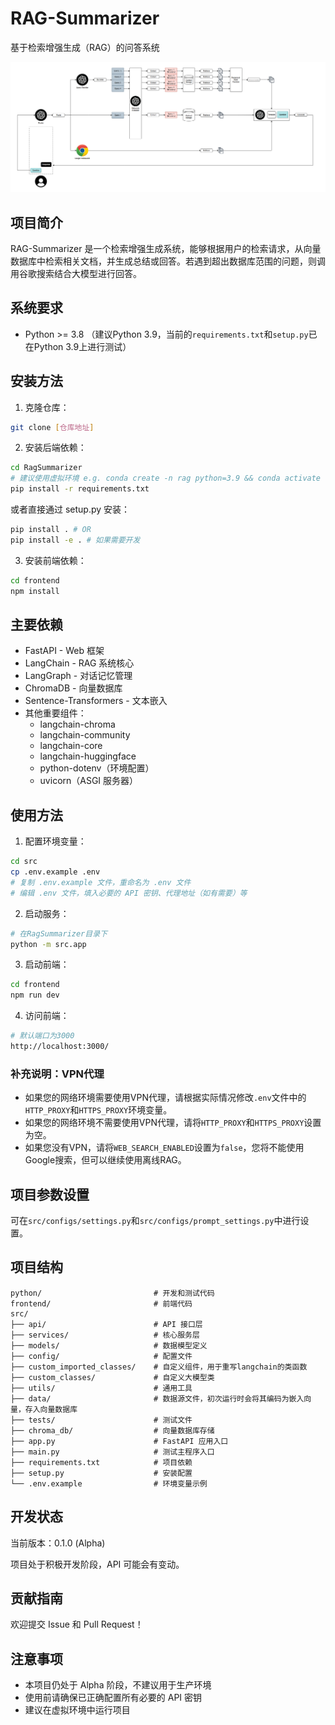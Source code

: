 # RAG-Summarizer

基于检索增强生成（RAG）的问答系统

![完整流程图](assets/Pipeline.png)

## 项目简介

RAG-Summarizer 是一个检索增强生成系统，能够根据用户的检索请求，从向量数据库中检索相关文档，并生成总结或回答。若遇到超出数据库范围的问题，则调用谷歌搜索结合大模型进行回答。

## 系统要求

- Python >= 3.8 （建议Python 3.9，当前的`requirements.txt`和`setup.py`已在Python 3.9上进行测试）

## 安装方法

1. 克隆仓库：
```bash
git clone [仓库地址]
```

2. 安装后端依赖：
```bash
cd RagSummarizer
# 建议使用虚拟环境 e.g. conda create -n rag python=3.9 && conda activate rag
pip install -r requirements.txt
```

或者直接通过 setup.py 安装：
```bash
pip install . # OR
pip install -e . # 如果需要开发
```

3. 安装前端依赖：
```bash
cd frontend
npm install
```

## 主要依赖

- FastAPI - Web 框架
- LangChain - RAG 系统核心
- LangGraph - 对话记忆管理
- ChromaDB - 向量数据库
- Sentence-Transformers - 文本嵌入
- 其他重要组件：
  - langchain-chroma
  - langchain-community
  - langchain-core
  - langchain-huggingface
  - python-dotenv（环境配置）
  - uvicorn（ASGI 服务器）

## 使用方法

1. 配置环境变量：
```bash
cd src
cp .env.example .env
# 复制 .env.example 文件，重命名为 .env 文件
# 编辑 .env 文件，填入必要的 API 密钥、代理地址（如有需要）等
```

2. 启动服务：
```bash
# 在RagSummarizer目录下
python -m src.app
```

3. 启动前端：
```bash
cd frontend
npm run dev
```

4. 访问前端：
```bash
# 默认端口为3000
http://localhost:3000/
```

### 补充说明：VPN代理

- 如果您的网络环境需要使用VPN代理，请根据实际情况修改`.env`文件中的`HTTP_PROXY`和`HTTPS_PROXY`环境变量。
- 如果您的网络环境不需要使用VPN代理，请将`HTTP_PROXY`和`HTTPS_PROXY`设置为空。
- 如果您没有VPN，请将`WEB_SEARCH_ENABLED`设置为`false`，您将不能使用Google搜索，但可以继续使用离线RAG。

## 项目参数设置

可在`src/configs/settings.py`和`src/configs/prompt_settings.py`中进行设置。
## 项目结构

```
python/                         # 开发和测试代码
frontend/                       # 前端代码
src/
├── api/                        # API 接口层
├── services/                   # 核心服务层
├── models/                     # 数据模型定义
├── config/                     # 配置文件
├── custom_imported_classes/    # 自定义组件，用于重写langchain的类函数
├── custom_classes/             # 自定义大模型类
├── utils/                      # 通用工具
├── data/                       # 数据源文件，初次运行时会将其编码为嵌入向量，存入向量数据库
├── tests/                      # 测试文件
├── chroma_db/                  # 向量数据库存储
├── app.py                      # FastAPI 应用入口
├── main.py                     # 测试主程序入口
├── requirements.txt            # 项目依赖
├── setup.py                    # 安装配置
└── .env.example                # 环境变量示例
```

## 开发状态

当前版本：0.1.0 (Alpha)

项目处于积极开发阶段，API 可能会有变动。

## 贡献指南

欢迎提交 Issue 和 Pull Request！

## 注意事项

- 本项目仍处于 Alpha 阶段，不建议用于生产环境
- 使用前请确保已正确配置所有必要的 API 密钥
- 建议在虚拟环境中运行项目
